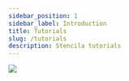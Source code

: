 ```yaml
---
sidebar_position: 1
sidebar_label: Introduction
title: Tutorials
slug: /tutorials
description: Stencila tutorials
---
```


![](/img/tutorials.svg)
